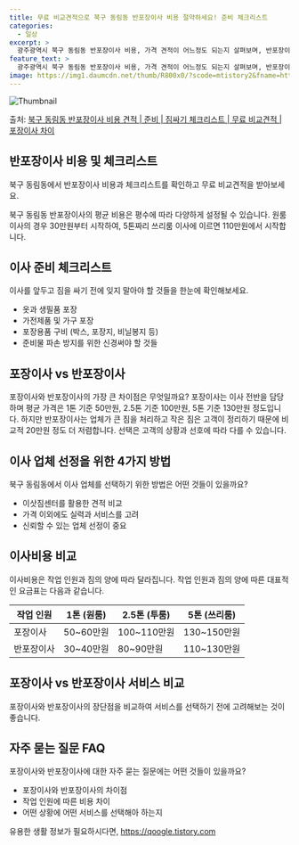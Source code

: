 ```yaml
---
title: 무료 비교견적으로 북구 동림동 반포장이사 비용 절약하세요! 준비 체크리스트
categories:
  - 일상
excerpt: >
  광주광역시 북구 동림동 반포장이사 비용, 가격 견적이 어느정도 되는지 살펴보며, 반포장이사를 준비함에 있어 짐싸기 준비 체크리스트가 무엇인지 보겠습니다. 마지막으로 포장이사와 차이점을 통해 무료 비교견적으로 어떤 것이 더 합리적인 선택인지 공유 드립니다.북구 동림동 포장이사 견적 샘플 보기 👈 클릭북구 동림동 포장이사 가격 살펴보기 👈 클릭북구 동림동 반포장이사 평균 이사 비용평수북구 동림동 평균 이사 비용원룸 이사9평 이하 (1톤)30만원~투룸/쓰리룸 이사16평 ~ 20평 (2.5톤)80만원~쓰리룸 이사21평 (5톤) ~110만원~우리집 무료 이사견적 받기 👈 클릭포장 vs 반포장: 선택의 기준이사를 할 때 포장과 반포장의 가장 큰 차이점은 무엇일까요?  포장이사는 이사 전반을 담당하며, 가격대는..
feature_text: >
  광주광역시 북구 동림동 반포장이사 비용, 가격 견적이 어느정도 되는지 살펴보며, 반포장이사를 준비함에 있어 짐싸기 준비 체크리스트가 무엇인지 보겠습니다. 마지막으로 포장이사와 차이점을 통해 무료 비교견적으로 어떤 것이 더 합리적인 선택인지 공유 드립니다.북구 동림동 포장이사 견적 샘플 보기 👈 클릭북구 동림동 포장이사 가격 살펴보기 👈 클릭북구 동림동 반포장이사 평균 이사 비용평수북구 동림동 평균 이사 비용원룸 이사9평 이하 (1톤)30만원~투룸/쓰리룸 이사16평 ~ 20평 (2.5톤)80만원~쓰리룸 이사21평 (5톤) ~110만원~우리집 무료 이사견적 받기 👈 클릭포장 vs 반포장: 선택의 기준이사를 할 때 포장과 반포장의 가장 큰 차이점은 무엇일까요?  포장이사는 이사 전반을 담당하며, 가격대는..
image: https://img1.daumcdn.net/thumb/R800x0/?scode=mtistory2&fname=https%3A%2F%2Fblog.kakaocdn.net%2Fdn%2Fcy5FKJ%2FbtsHbfoW2ST%2FJeI9nKd6dFKjYpzx4b7J6k%2Fimg.webp
---
```


![Thumbnail](https://img1.daumcdn.net/thumb/R800x0/?scode=mtistory2&fname=https%3A%2F%2Fblog.kakaocdn.net%2Fdn%2Fcy5FKJ%2FbtsHbfoW2ST%2FJeI9nKd6dFKjYpzx4b7J6k%2Fimg.webp)

<p>출처: <a href="https://qoogle.tistory.com/9544" rel="dofollow">북구 동림동 반포장이사 비용 견적 | 준비 | 짐싸기 체크리스트 | 무료 비교견적 | 포장이사 차이</a> </p>

## 반포장이사 비용 및 체크리스트

북구 동림동에서 반포장이사 비용과 체크리스트를 확인하고 무료 비교견적을 받아보세요.

북구 동림동 반포장이사의 평균 비용은 평수에 따라 다양하게 설정될 수 있습니다. 원룸 이사의 경우 30만원부터 시작하여, 5톤짜리 쓰리룸
이사에 이르면 110만원에서 시작합니다.



## **이사 준비 체크리스트**

이사를 앞두고 짐을 싸기 전에 잊지 말아야 할 것들을 한눈에 확인해보세요.

  * 옷과 생필품 포장
  * 가전제품 및 가구 포장
  * 포장용품 구비 (박스, 포장지, 비닐봉지 등)
  * 준비물 파손 방지를 위한 신경써야 할 것들



## **포장이사 vs 반포장이사**

포장이사와 반포장이사의 가장 큰 차이점은 무엇일까요? 포장이사는 이사 전반을 담당하며 평균 가격은 1톤 기준 50만원, 2.5톤 기준
100만원, 5톤 기준 130만원 정도입니다. 하지만 반포장이사는 업체가 큰 짐을 처리하고 작은 짐은 고객이 정리하기 때문에 비교적 20만원
정도 더 저렴합니다. 선택은 고객의 상황과 선호에 따라 다를 수 있습니다.



## **이사 업체 선정을 위한 4가지 방법**

북구 동림동에서 이사 업체를 선택하기 위한 방법은 어떤 것들이 있을까요?

  * 이삿짐센터를 활용한 견적 비교
  * 가격 이외에도 실력과 서비스를 고려
  * 신뢰할 수 있는 업체 선정이 중요



## **이사비용 비교**

이사비용은 작업 인원과 짐의 양에 따라 달라집니다. 작업 인원과 짐의 양에 따른 대표적인 요금표는 다음과 같습니다.

**작업 인원** | **1톤 (원룸)** | **2.5톤 (투룸)** | **5톤 (쓰리룸)**  
---|---|---|---  
포장이사 | 50~60만원 | 100~110만원 | 130~150만원  
반포장이사 | 30~40만원 | 80~90만원 | 110~130만원  
  


## **포장이사 vs 반포장이사 서비스 비교**

포장이사와 반포장이사의 장단점을 비교하여 서비스를 선택하기 전에 고려해보는 것이 좋습니다.



## **자주 묻는 질문 FAQ**

포장이사와 반포장이사에 대한 자주 묻는 질문에는 어떤 것들이 있을까요?

  * 포장이사와 반포장이사의 차이점
  * 작업 인원에 따른 비용 차이
  * 어떤 상황에 어떤 서비스를 선택해아 하는지





 

유용한 생활 정보가 필요하시다면, <a href="https://qoogle.tistory.com" rel="dofollow">https://qoogle.tistory.com</a>



